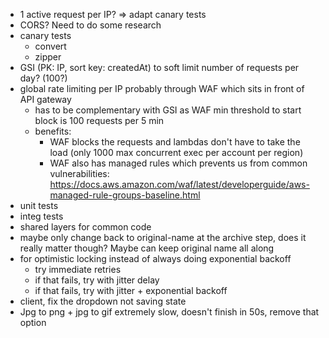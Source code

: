 - 1 active request per IP? => adapt canary tests
- CORS? Need to do some research
- canary tests
  - convert
  - zipper
- GSI (PK: IP, sort key: createdAt) to soft limit number of requests per day? (100?)
- global rate limiting per IP probably through WAF which sits in front of API gateway   
  - has to be complementary with GSI as WAF min threshold to start block is 100 requests per 5 min
  - benefits:
    - WAF blocks the requests and lambdas don't have to take the load (only 1000 max concurrent exec per account per region)
    - WAF also has managed rules which prevents us from common vulnerabilities: https://docs.aws.amazon.com/waf/latest/developerguide/aws-managed-rule-groups-baseline.html 
- unit tests
- integ tests
- shared layers for common code
- maybe only change back to original-name at the archive step, does it really matter though? Maybe can keep original name all along
- for optimistic locking instead of always doing exponential backoff
  - try immediate retries
  - if that fails, try with jitter delay
  - if that fails, try with jitter + exponential backoff
- client, fix the dropdown not saving state
- Jpg to png + jpg to gif extremely slow, doesn't finish in 50s, remove that option